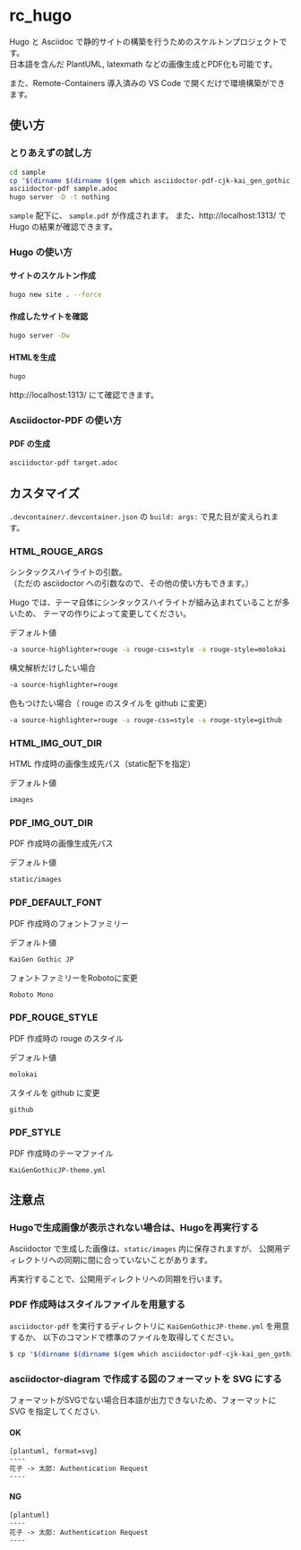 # rc_hugo
Hugo と Asciidoc で静的サイトの構築を行うためのスケルトンプロジェクトです。  
日本語を含んだ PlantUML, latexmath などの画像生成とPDF化も可能です。

また、Remote-Containers 導入済みの VS Code で開くだけで環境構築ができます。

## 使い方

### とりあえずの試し方
```bash
cd sample
cp "$(dirname $(dirname $(gem which asciidoctor-pdf-cjk-kai_gen_gothic)))/data/themes/KaiGenGothicJP-theme.yml" .
asciidoctor-pdf sample.adoc
hugo server -D -t nothing
```

`sample` 配下に、 `sample.pdf` が作成されます。
また、http://localhost:1313/ で Hugo の結果が確認できます。

### Hugo の使い方

#### サイトのスケルトン作成
```bash
hugo new site . --force
```

#### 作成したサイトを確認
```bash
hugo server -Dw
```

#### HTMLを生成
```bash
hugo
```

http://localhost:1313/ にて確認できます。

### Asciidoctor-PDF の使い方

#### PDF の生成
```bash
asciidoctor-pdf target.adoc
```

## カスタマイズ
`.devcontainer/.devcontainer.json` の `build: args:` で見た目が変えられます。

### HTML_ROUGE_ARGS
シンタックスハイライトの引数。  
（ただの asciidoctor への引数なので、その他の使い方もできます。）

Hugo では、テーマ自体にシンタックスハイライトが組み込まれていることが多いため、
テーマの作りによって変更してください。

デフォルト値
```bash
-a source-highlighter=rouge -a rouge-css=style -a rouge-style=molokai
```

構文解析だけしたい場合
```bash
-a source-highlighter=rouge
```

色もつけたい場合（ rouge のスタイルを github に変更）
```bash
-a source-highlighter=rouge -a rouge-css=style -a rouge-style=github
```

### HTML_IMG_OUT_DIR
HTML 作成時の画像生成先パス（static配下を指定）

デフォルト値
```bash
images
```

### PDF_IMG_OUT_DIR
PDF 作成時の画像生成先パス

デフォルト値
```bash
static/images
```

### PDF_DEFAULT_FONT
PDF 作成時のフォントファミリー

デフォルト値
```bash
KaiGen Gothic JP
```

フォントファミリーをRobotoに変更
```bash
Roboto Mono
```


### PDF_ROUGE_STYLE
PDF 作成時の rouge のスタイル

デフォルト値
```bash
molokai
```

スタイルを github に変更
```bash
github
```

### PDF_STYLE
PDF 作成時のテーマファイル

```
KaiGenGothicJP-theme.yml
```


## 注意点

### Hugoで生成画像が表示されない場合は、Hugoを再実行する
Asciidoctor で生成した画像は、`static/images` 内に保存されますが、
公開用ディレクトリへの同期に間に合っていないことがあります。

再実行することで、公開用ディレクトリへの同期を行います。

### PDF 作成時はスタイルファイルを用意する
`asciidoctor-pdf` を実行するディレクトリに `KaiGenGothicJP-theme.yml` を用意するか、
以下のコマンドで標準のファイルを取得してください。

```bash
$ cp "$(dirname $(dirname $(gem which asciidoctor-pdf-cjk-kai_gen_gothic)))/data/themes/KaiGenGothicJP-theme.yml" .
```

### asciidoctor-diagram で作成する図のフォーマットを SVG にする
フォーマットがSVGでない場合日本語が出力できないため、フォーマットに SVG を指定してください.

#### OK
```adoc
[plantuml, format=svg]
----
花子 -> 太郎: Authentication Request
----
```

#### NG
```adoc
[plantuml]
----
花子 -> 太郎: Authentication Request
----
```
